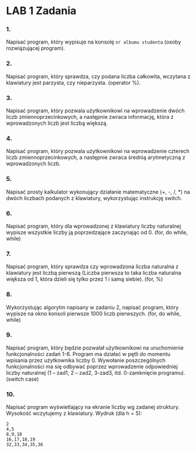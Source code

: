 # LAB 1 Zadania
### 1. 
Napisać program, który wypisuje na konsolę `nr albumu studenta` (osoby rozwiązującej
program).
### 2. 
Napisać program, który sprawdza, czy podana liczba całkowita, wczytana z klawiatury
jest parzysta, czy nieparzysta. (operator %).
### 3. 
Napisać program, który pozwala użytkownikowi na wprowadzenie dwóch liczb
zmiennoprzecinkowych, a następnie zwraca informację, która z wprowadzonych liczb
jest liczbą większą.
### 4. 
Napisać program, który pozwala użytkownikowi na wprowadzenie czterech liczb
zmiennoprzecinkowych, a następnie zwraca średnią arytmetyczną z wprowadzonych
liczb.
### 5. 
Napisać prosty kalkulator wykonujący działanie matematyczne (+, -, /, *) na dwóch
liczbach podanych z klawiatury, wykorzystując instrukcję switch.
### 6. 
Napisać program, który dla wprowadzonej z klawiatury liczby naturalnej wypisze
wszystkie liczby ją poprzedzające zaczynając od 0. (for, do while, while)
### 7. 
Napisać program, który sprawdza czy wprowadzona liczba naturalna z klawiatury jest
liczbą pierwszą (Liczba pierwsza to taka liczba naturalna większa od 1, która dzieli się
tylko przez 1 i samą siebie). (for, %)
### 8. 
Wykorzystując algorytm napisany w zadaniu 2, napisać program, który wypisze na
okno konsoli pierwsze 1000 liczb pierwszych. (for, do while, while)
### 9. 
Napisać program, który będzie pozwalał użytkownikowi na uruchomienie
funkcjonalności zadań 1-8. Program ma działać w pętli do momentu wpisania przez
użytkownika liczby 0. Wywołanie poszczególnych funkcjonalności ma się odbywać
poprzez wprowadzenie odpowiedniej liczby naturalnej (1 – zad1, 2 – zad2, 3-zad3, itd.
0-zamknięcie programu). (switch case)
### 10. 
Napisać program wyświetlający na ekranie liczby wg zadanej struktury. Wysokość
wczytujemy z klawiatury. Wydruk (dla h = 5):
```
2
4,5
8,9,10
16,17,18,19
32,33,34,35,36
```
